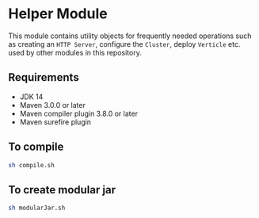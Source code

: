 # Helper Module

This module contains utility objects for frequently needed operations such as creating an `HTTP Server`, configure the `Cluster`, deploy `Verticle` etc. used by other modules in this repository.

## Requirements
* JDK 14
* Maven 3.0.0 or later
* Maven compiler plugin 3.8.0 or later
* Maven surefire plugin 

## To compile
```bash
sh compile.sh
```

## To create modular jar
```bash
sh modularJar.sh
```